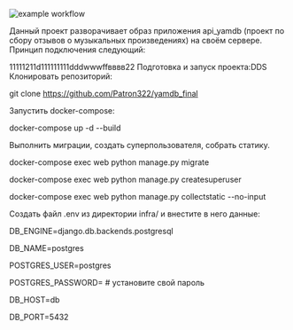 ![example workflow](https://github.com/github/docs/actions/workflows/main.yml/badge.svg)

Дaнный проект разворачивает образ приложения api_yamdb (проект по сбору отзывов о музыкальных произведениях) на своём сервере. Принцип подключения следующий:

11111211d111111111dddwwwffвввв22
Подготовка и зaпyск проекта:DDS
Клонировать репозиторий:

git clоne https://github.com/Patron322/yamdb_final

Запустить docker-compose:

docker-compose up -d --build

Выполнить миграции, создать суперпользователя, собрать статику.

docker-compose exec web python manage.py migrate

docker-compose exec web python manage.py createsuperuser

docker-compose exec web python manage.py collectstatic --no-input

Создать файл .env из директории infra/ и внестите в него данные:

DB_ENGINE=django.db.backends.postgresql

DB_NAME=postgres

POSTGRES_USER=postgres

POSTGRES_PASSWORD= # установите свой пароль

DB_HOST=db

DB_PORT=5432
